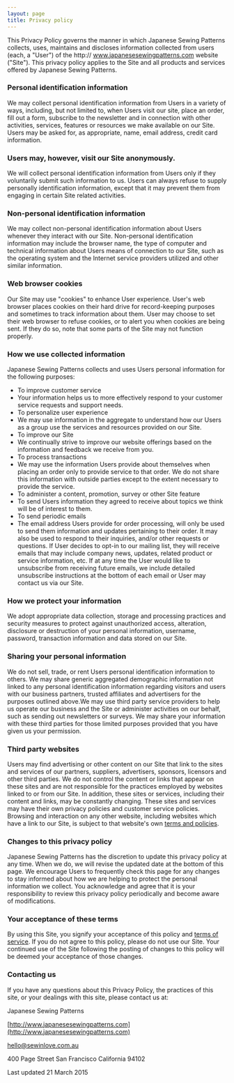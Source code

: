 ```yaml
---
layout: page
title: Privacy policy
---
```


This Privacy Policy governs the manner in which Japanese Sewing Patterns collects, uses,
maintains and discloses information collected from users (each, a "User") of the http://
www.japanesesewingpatterns.com website ("Site"). This privacy policy applies to the Site and
all products and services offered by Japanese Sewing Patterns.

### Personal identification information

We may collect personal identification information from Users in a variety of ways, including,
but not limited to, when Users visit our site, place an order, fill out a form, subscribe to the
newsletter and in connection with other activities, services, features or resources we make
available on our Site. Users may be asked for, as appropriate, name, email address, credit card
information.

### Users may, however, visit our Site anonymously.

We will collect personal identification information from Users only if they voluntarily submit such
information to us. Users can always refuse to supply personally identification information, except
that it may prevent them from engaging in certain Site related activities.

### Non-personal identification information

We may collect non-personal identification information about Users whenever they interact with
our Site. Non-personal identification information may include the browser name, the type of
computer and technical information about Users means of connection to our Site, such as the
operating system and the Internet service providers utilized and other similar information.

### Web browser cookies

Our Site may use "cookies" to enhance User experience. User's web browser places cookies
on their hard drive for record-keeping purposes and sometimes to track information about them.
User may choose to set their web browser to refuse cookies, or to alert you when cookies are
being sent. If they do so, note that some parts of the Site may not function properly.

### How we use collected information

Japanese Sewing Patterns collects and uses Users personal information for the following
purposes:

* To improve customer service
* Your information helps us to more effectively respond to your customer service
requests and support needs.
* To personalize user experience
* We may use information in the aggregate to understand how our Users as a group
use the services and resources provided on our Site.
* To improve our Site
* We continually strive to improve our website offerings based on the information and
feedback we receive from you.
* To process transactions
* We may use the information Users provide about themselves when placing an order
only to provide service to that order. We do not share this information with outside
parties except to the extent necessary to provide the service.
* To administer a content, promotion, survey or other Site feature
* To send Users information they agreed to receive about topics we think will be of
interest to them.
* To send periodic emails
* The email address Users provide for order processing, will only be used to send
them information and updates pertaining to their order. It may also be used to
respond to their inquiries, and/or other requests or questions. If User decides to
opt-in to our mailing list, they will receive emails that may include company news,
updates, related product or service information, etc. If at any time the User would
like to unsubscribe from receiving future emails, we include detailed unsubscribe
instructions at the bottom of each email or User may contact us via our Site.

### How we protect your information

We adopt appropriate data collection, storage and processing practices and security measures 
to protect against unauthorized access, alteration, disclosure or destruction of your personal 
information, username, password, transaction information and data stored on our Site.

### Sharing your personal information

We do not sell, trade, or rent Users personal identification information to others. We may 
share generic aggregated demographic information not linked to any personal identification 
information regarding visitors and users with our business partners, trusted affiliates and 
advertisers for the purposes outlined above.We may use third party service providers to help 
us operate our business and the Site or administer activities on our behalf, such as sending out 
newsletters or surveys. We may share your information with these third parties for those limited 
purposes provided that you have given us your permission.

### Third party websites

Users may find advertising or other content on our Site that link to the sites and services of 
our partners, suppliers, advertisers, sponsors, licensors and other third parties. We do not 
control the content or links that appear on these sites and are not responsible for the practices 
employed by websites linked to or from our Site. In addition, these sites or services, including 
their content and links, may be constantly changing. These sites and services may have their 
own privacy policies and customer service policies. Browsing and interaction on any other 
website, including websites which have a link to our Site, is subject to that website\'s own [terms and policies](/terms-and-conditions).

### Changes to this privacy policy

Japanese Sewing Patterns has the discretion to update this privacy policy at any time. When 
we do, we will revise the updated date at the bottom of this page. We encourage Users to 
frequently check this page for any changes to stay informed about how we are helping to protect 
the personal information we collect. You acknowledge and agree that it is your responsibility to 
review this privacy policy periodically and become aware of modifications.

### Your acceptance of these terms

By using this Site, you signify your acceptance of this policy and [terms of service](/terms-and-conditions). If you do not 
agree to this policy, please do not use our Site. Your continued use of the Site following the 
posting of changes to this policy will be deemed your acceptance of those changes.

### Contacting us

If you have any questions about this Privacy Policy, the practices of this site, or your dealings 
with this site, please contact us at:

Japanese Sewing Patterns

[http://www.japanesesewingpatterns.com](http://www.japanesesewingpatterns.com)

[hello@sewinlove.com.au](mailto:hello@sewinlove.com.au)

400 Page Street San Francisco California 94102

Last updated 21 March 2015
